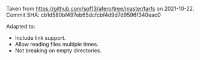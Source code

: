 Taken from https://github.com/spf13/afero/tree/master/tarfs on 2021-10-22.
Commit SHA: cb1d580bf497eb65dcfcbf4d9d7d9596f340eac0


Adapted to:

* Include link support.
* Allow reading files multiple times.
* Not breaking on empty directories.
